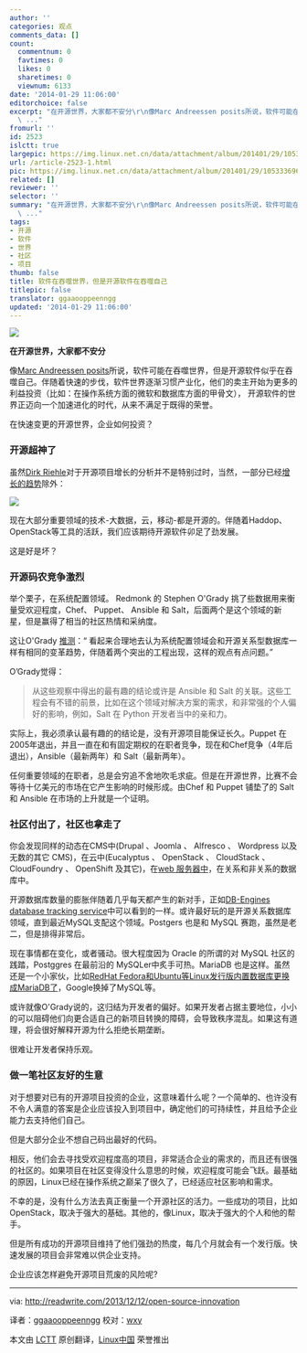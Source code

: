 ```yaml
---
author: ''
categories: 观点
comments_data: []
count:
  commentnum: 0
  favtimes: 0
  likes: 0
  sharetimes: 0
  viewnum: 6133
date: '2014-01-29 11:06:00'
editorchoice: false
excerpt: "在开源世界，大家都不安分\r\n像Marc Andreessen posits所说，软件可能在吞噬世界，但是开源软件似乎在吞噬自己。伴随着快速的步伐，软件世界逐渐习惯产业化，他们的卖主开始为更多的利益投资（比如：在操作系统方面的
  \ ..."
fromurl: ''
id: 2523
islctt: true
largepic: https://img.linux.net.cn/data/attachment/album/201401/29/1053336962jaeqykuba2kj.jpg
url: /article-2523-1.html
pic: https://img.linux.net.cn/data/attachment/album/201401/29/1053336962jaeqykuba2kj.jpg.thumb.jpg
related: []
reviewer: ''
selector: ''
summary: "在开源世界，大家都不安分\r\n像Marc Andreessen posits所说，软件可能在吞噬世界，但是开源软件似乎在吞噬自己。伴随着快速的步伐，软件世界逐渐习惯产业化，他们的卖主开始为更多的利益投资（比如：在操作系统方面的
  \ ..."
tags:
- 开源
- 软件
- 世界
- 社区
- 项目
thumb: false
title: 软件在吞噬世界，但是开源软件在吞噬自己
titlepic: false
translator: ggaaooppeenngg
updated: '2014-01-29 11:06:00'
---
```


![](/data/attachment/album/201401/29/1053336962jaeqykuba2kj.jpg)


**在开源世界，大家都不安分**


像[Marc Andreessen posits](http://online.wsj.com/news/articles/SB10001424053111903480904576512250915629460)所说，软件可能在吞噬世界，但是开源软件似乎在吞噬自己。伴随着快速的步伐，软件世界逐渐习惯产业化，他们的卖主开始为更多的利益投资（比如：在操作系统方面的微软和数据库方面的甲骨文）， 开源软件的世界正迈向一个加速进化的时代，从来不满足于既得的荣誉。


在快速变更的开源世界，企业如何投资？


### 开源超神了


虽然[Dirk Riehle](http://dirkriehle.com/publications/2008-2/the-total-growth-of-open-source/)对于开源项目增长的分析并不是特别过时，当然，一部分已经[增长的趋势](http://www.techrepublic.com/blog/linux-and-open-source/driving-forces-behind-linux-and-open-source-growth/)除外：


![](/data/attachment/album/201401/29/105334fhavftjitjbsir4k.jpg)


现在大部分重要领域的技术-大数据，云，移动-都是开源的。伴随着Haddop、OpenStack等工具的活跃，我们应该期待开源软件卯足了劲发展。


这是好是坏？


### 开源码农竞争激烈


举个栗子，在系统配置领域。 Redmonk 的 Stephen O'Grady 挑了些数据用来衡量受欢迎程度，Chef、 Puppet、 Ansible 和 Salt，后面两个是这个领域的新星，但是赢得了相当的社区热情和采纳度。


这让O'Grady [推测](http://redmonk.com/sogrady/2013/12/06/configuration-management-2013/)：“ 看起来合理地去认为系统配置领域会和开源关系型数据库一样有相同的变革趋势，伴随着两个突出的工程出现，这样的观点有点问题。”


O’Grady觉得：



> 
> 从这些观察中得出的最有趣的结论或许是 Ansible 和 Salt 的关联。这些工程会有不错的前景，比如在这个领域对解决方案的需求，和非常强的个人偏好的影响，例如，Salt 在 Python 开发者当中的亲和力。
> 
> 
> 


实际上，我必须承认最有趣的的结论是，没有开源项目能保证长久。Puppet 在2005年退出，并且一直在和有固定期权的在职者竞争，现在和Chef竞争（4年后退出），Ansible（最新两年）和 Salt（最新两年）。


任何重要领域的在职者，总是会穷追不舍地吹毛求疵。但是在开源世界，比赛不会等待十亿美元的市场在它产生影响的时候形成。由Chef 和 Puppet 铺垫了的 Salt 和 Ansible 在市场的上升就是一个证明。


### 社区付出了，社区也拿走了


你会发现同样的动态在CMS中(Drupal 、Joomla 、 Alfresco 、 Wordpress 以及无数的其它 CMS)，在云中(Eucalyptus 、 OpenStack 、 CloudStack 、 CloudFoundry 、 OpenShift 及其它)，在[web 服务器中](http://www.theregister.co.uk/2013/02/06/open_and_shut/)，在关系和非关系的数据库中。


开源数据库数量的膨胀伴随着几乎每天都产生的新对手，正如[DB-Engines database tracking service](http://db-engines.com/en/ranking)中可以看到的一样。或许最好玩的是开源关系数据库领域，直到最近MySQL支配这个领域。Postgers 也是和 MySQL 赛跑，虽然是老二，但是排得非常后。


现在事情都在变化，或者骚动。很大程度因为 Oracle 的所谓的对 MySQL 社区的践踏，Postggres 在最前沿的 MySQLer中炙手可热。MariaDB 也是这样。虽然还是一个小家伙，比如[RedHat Fedora和Ubuntu等Linux发行版内置数据库更换成MariaDB了](http://www.zdnet.com/oracle-who-fedora-and-opensuse-will-replace-mysql-with-mariadb-7000010640/)，Google换掉了MySQL等。


或许就像O'Grady说的，这归结为开发者的偏好。如果开发者占据主要地位，小小的可以阻碍他们向更合适自己的新项目转换的障碍，会导致秩序混乱。如果这有道理，将会很好解释开源为什么拒绝长期垄断。


很难让开发者保持乐观。


### 做一笔社区友好的生意


对于想要对已有的开源项目投资的企业，这意味着什么呢？一个简单的、也许没有不令人满意的答案是企业应该投入到项目中，确定他们的可持续性，并且给予企业能力去支持他们自己。


但是大部分企业不想自己码出最好的代码。


相反，他们会去寻找受欢迎程度高的项目，非常适合企业的需求的，而且还有很强的社区的。如果项目在社区变得没什么意思的时候，欢迎程度可能会飞跃。最基础的原因，Linux已经在操作系统之巅呆了很久了，已经适应社区影响和需求。


不幸的是，没有什么方法去真正衡量一个开源社区的活力。一些成功的项目，比如OpenStack，取决于强大的基础。其他的，像Linux，取决于强大的个人和他的帮手。


但是所有成功的开源项目维持了他们强劲的热度，每几个月就会有一个发行版。快速发展的项目会非常难以供企业支持。


企业应该怎样避免开源项目荒废的风险呢?




---


via: <http://readwrite.com/2013/12/12/open-source-innovation>


译者：[ggaaooppeenngg](https://github.com/ggaaooppeenngg) 校对：[wxy](https://github.com/wxy)


本文由 [LCTT](https://github.com/LCTT/TranslateProject) 原创翻译，[Linux中国](http://linux.cn/) 荣誉推出